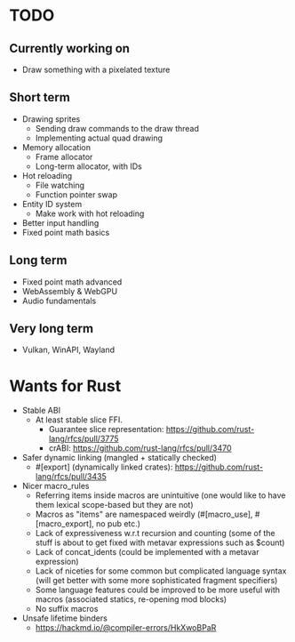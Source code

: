 # TODO

## Currently working on

- Draw something with a pixelated texture

## Short term

- Drawing sprites
  - Sending draw commands to the draw thread
  - Implementing actual quad drawing
- Memory allocation
  - Frame allocator
  - Long-term allocator, with IDs
- Hot reloading
  - File watching
  - Function pointer swap
- Entity ID system
  - Make work with hot reloading
- Better input handling
- Fixed point math basics

## Long term

- Fixed point math advanced
- WebAssembly & WebGPU
- Audio fundamentals

## Very long term

- Vulkan, WinAPI, Wayland

# Wants for Rust

- Stable ABI
  - At least stable slice FFI.
    - Guarantee slice representation: https://github.com/rust-lang/rfcs/pull/3775
    - crABI: https://github.com/rust-lang/rfcs/pull/3470
- Safer dynamic linking (mangled + statically checked)
  - #[export] (dynamically linked crates): https://github.com/rust-lang/rfcs/pull/3435
- Nicer macro_rules
  - Referring items inside macros are unintuitive (one would like to have them lexical scope-based but they are not)
  - Macros as "items" are namespaced weirdly (#[macro_use], #[macro_export], no pub etc.)
  - Lack of expressiveness w.r.t recursion and counting (some of the stuff is about to get fixed with metavar expressions such as $count)
  - Lack of concat_idents (could be implemented with a metavar expression)
  - Lack of niceties for some common but complicated language syntax (will get better with some more sophisticated fragment specifiers)
  - Some language features could be improved to be more useful with macros (associated statics, re-opening mod blocks)
  - No suffix macros
- Unsafe lifetime binders
  - https://hackmd.io/@compiler-errors/HkXwoBPaR
